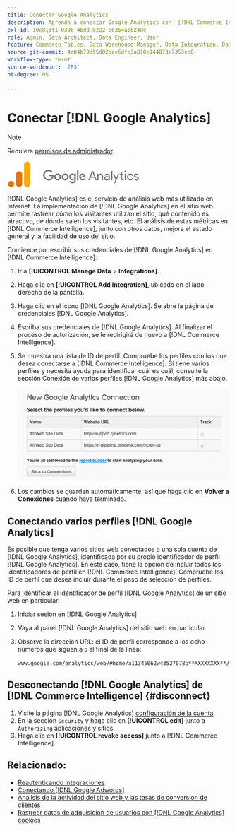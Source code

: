 ```yaml
---
title: Conectar Google Analytics
description: Aprenda a conectar Google Analytics con  [!DNL Commerce Intelligence].
exl-id: 10e813f1-0306-4bdd-8222-e6364ac624de
role: Admin, Data Architect, Data Engineer, User
feature: Commerce Tables, Data Warehouse Manager, Data Integration, Data Import/Export
source-git-commit: 4d04b79d55d02bee6dfc3a810e144073e7353ec0
workflow-type: tm+mt
source-wordcount: '283'
ht-degree: 0%

---
```


# Conectar [!DNL Google Analytics]

>[!NOTE]
>
>Requiere [permisos de administrador](../../../administrator/user-management/user-management.md).

![logotipo de Google Analytics](../../../assets/google-analytics-logo.png)

[!DNL Google Analytics] es el servicio de análisis web más utilizado en Internet. La implementación de [!DNL Google Analytics] en el sitio web permite rastrear cómo los visitantes utilizan el sitio, qué contenido es atractivo, de dónde salen los visitantes, etc. El análisis de estas métricas en [!DNL Commerce Intelligence], junto con otros datos, mejora el estado general y la facilidad de uso del sitio.

Comience por escribir sus credenciales de [!DNL Google Analytics] en [!DNL Commerce Intelligence]:

1. Ir a **[!UICONTROL Manage Data** > **Integrations]**.

1. Haga clic en **[!UICONTROL Add Integration]**, ubicado en el lado derecho de la pantalla.

1. Haga clic en el icono [!DNL Google Analytics]. Se abre la página de credenciales [!DNL Google Analytics].

1. Escriba sus credenciales de [!DNL Google Analytics]. Al finalizar el proceso de autorización, se le redirigirá de nuevo a [!DNL Commerce Intelligence].

1. Se muestra una lista de ID de perfil. Compruebe los perfiles con los que desea conectarse a [!DNL Commerce Intelligence]. Si tiene varios perfiles y necesita ayuda para identificar cuál es cuál, consulte la sección Conexión de varios perfiles [!DNL Google Analytics] más abajo.

   ![Página de administración de Google Analytics que muestra el ID de perfil en la URL](../../../assets/list-profile-id.png)<!--{: width="600px"}-->

1. Los cambios se guardan automáticamente, así que haga clic en **Volver a Conexiones** cuando haya terminado.

## Conectando varios perfiles [!DNL Google Analytics]

Es posible que tenga varios sitios web conectados a una sola cuenta de [!DNL Google Analytics], identificada por su propio identificador de perfil [!DNL Google Analytics]. En este caso, tiene la opción de incluir todos los identificadores de perfil en [!DNL Commerce Intelligence]. Compruebe los ID de perfil que desea incluir durante el paso de selección de perfiles.

Para identificar el identificador de perfil [!DNL Google Analytics] de un sitio web en particular:

1. Iniciar sesión en [!DNL Google Analytics]
1. Vaya al panel [!DNL Google Analytics] del sitio web en particular
1. Observe la dirección URL: el ID de perfil corresponde a los ocho números que siguen a `p` al final de la línea:

   `www.google.com/analytics/web/#home/a11345062w43527078p**XXXXXXXX**/`

## Desconectando [!DNL Google Analytics] de [!DNL Commerce Intelligence] {#disconnect}

1. Visite la página [!DNL Google Analytics] [configuración de la cuenta](https://accounts.google.com/).
1. En la sección `Security` y haga clic en **[!UICONTROL edit]** junto a `Authorizing` aplicaciones y sitios.
1. Haga clic en **[!UICONTROL revoke access]** junto a [!DNL Commerce Intelligence].

## Relacionado:

* [Reautenticando integraciones](https://experienceleague.adobe.com/docs/commerce-knowledge-base/kb/how-to/mbi-reauthenticating-integrations.html?lang=es)
* [Conectando [!DNL Google Adwords]](../integrations/google-adwords.md)
* [Análisis de la actividad del sitio web y las tasas de conversión de clientes](../../analysis/web-act-cust-conversion.md)
* [Rastrear datos de adquisición de usuarios con  [!DNL Google Analytics] cookies](../../analysis/google-track-user-acq.md)
